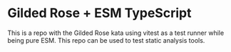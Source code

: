 # Gilded Rose + ESM TypeScript

This is a repo with the Gilded Rose kata using vitest as a test runner while being pure ESM.
This repo can be used to test static analysis tools.
